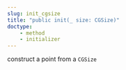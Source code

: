 ```yaml
---
slug: init_cgsize
title: "public init(_ size: CGSize)"
doctype:
    - method
    - initializer
---
```

construct a point from a `CGSize`
